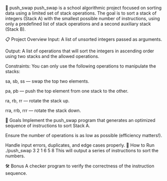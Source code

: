 🧠 push_swap
push_swap is a school algorithmic project focused on sorting data using a limited set of stack operations. The goal is to sort a stack of integers (Stack A) with the smallest possible number of instructions, using only a predefined list of stack operations and a second auxiliary stack (Stack B).

📋 Project Overview
Input: A list of unsorted integers passed as arguments.

Output: A list of operations that will sort the integers in ascending order using two stacks and the allowed operations.

Constraints: You can only use the following operations to manipulate the stacks:

sa, sb, ss — swap the top two elements.

pa, pb — push the top element from one stack to the other.

ra, rb, rr — rotate the stack up.

rra, rrb, rrr — rotate the stack down.

🎯 Goals
Implement the push_swap program that generates an optimized sequence of instructions to sort Stack A.

Ensure the number of operations is as low as possible (efficiency matters!).

Handle input errors, duplicates, and edge cases properly.
🚀 How to Run
./push_swap 3 2 1 6 5 8
This will output a series of instructions to sort the numbers.

🛠 Bonus
A checker program to verify the correctness of the instruction sequence.

